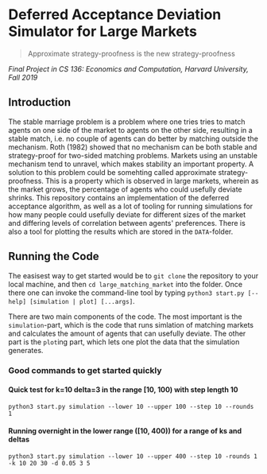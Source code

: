 # Deferred Acceptance Deviation Simulator for Large Markets

> Approximate strategy-proofness is the new strategy-proofness

_Final Project in CS 136: Economics and Computation, Harvard University, Fall 2019_

## Introduction

The stable marriage problem is a problem where one tries tries to match agents on one side of the market to agents on the other side, resulting in a stable match, i.e. no couple of agents can do better by matching outside the mechanism. Roth (1982) showed that no mechanism can be both stable and strategy-proof for two-sided matching problems. Markets using an unstable mechanism tend to unravel, which makes stability an important property. A solution to this problem could be somehting called approximate strategy-proofness. This is a property which is observed in large markets, wherein as the market grows, the percentage of agents who could usefully deviate shrinks. This repository contains an implementation of the deferred acceptance algorithm, as well as a lot of tooling for running simulations for how many people could usefully deviate for different sizes of the market and differing levels of correlation between agents' preferences. There is also a tool for plotting the results which are stored in the `DATA`-folder.

## Running the Code

The easisest way to get started would be to `git clone` the repository to your local machine, and then `cd large_matching_market` into the folder. Once there one can invoke the command-line tool by typing `python3 start.py [--help] [simulation | plot] [...args]`.

There are two main components of the code. The most important is the `simulation`-part, which is the code that runs simlation of matching markets and calculates the amount of agents that can usefully deviate. The other part is the `plot`ing part, which lets one plot the data that the simulation generates.

### Good commands to get started quickly

#### Quick test for k=10 delta=3 in the range [10, 100) with step length 10

`python3 start.py simulation --lower 10 --upper 100 --step 10 --rounds 1`

#### Running overnight in the lower range ([10, 400)) for a range of ks and deltas

`python3 start.py simulation --lower 10 --upper 400 --step 10 -rounds 1 -k 10 20 30 -d 0.05 3 5`
